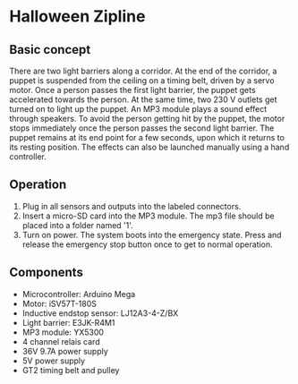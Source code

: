 # Halloween Zipline
## Basic concept
There are two light barriers along a corridor. At the end of the corridor, a puppet is suspended from the ceiling on a timing belt, driven by a servo motor. Once a person passes the first light barrier, the puppet gets accelerated towards the person. At the same time, two 230 V outlets get turned on to light up the puppet. An MP3 module plays a sound effect through speakers. To avoid the person getting hit by the puppet, the motor stops immediately  once the person passes the second light barrier. The puppet remains at its end point for a few seconds, upon which it returns to its resting position. The effects can also be launched manually using a hand controller.

## Operation
1. Plug in all sensors and outputs into the labeled connectors.
2. Insert a micro-SD card into the MP3 module. The mp3 file should be placed into a folder named '1'.
3. Turn on power. The system boots into the emergency state. Press and release the emergency stop button once to get to normal operation.

## Components
- Microcontroller: Arduino Mega
- Motor: iSV57T-180S
- Inductive endstop sensor: LJ12A3-4-Z/BX
- Light barrier: E3JK-R4M1
- MP3 module: YX5300
- 4 channel relais card
- 36V 9.7A power supply
- 5V power supply
- GT2 timing belt and pulley
